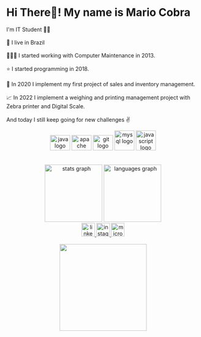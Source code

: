 <h1 align="left">Hi There👋! My name is Mario Cobra</h1>



<p align="left">I'm IT Student 👨‍💻<br><br>🏡 I live in Brazil<br><br>🧑🏽‍🔧 I started working with Computer Maintenance in 2013.<br><br>⭐ I started programming in 2018.<br><br>🌟 In 2020 I implement my first project of sales and inventory management. <br><br>📈 In 2022 I implement a weighing and printing management project with Zebra printer and Digital Scale.<br><br>And today I still keep going for new challenges ✌️</p>

<div align="center">
  <img src="https://cdn.jsdelivr.net/gh/devicons/devicon/icons/java/java-original.svg" height="40" width="52" alt="java logo"  />
  <img src="https://cdn.jsdelivr.net/gh/devicons/devicon/icons/apache/apache-original.svg" height="40" width="52" alt="apache logo"  />
  <img src="https://cdn.jsdelivr.net/gh/devicons/devicon/icons/git/git-original.svg" height="40" width="52" alt="git logo"  />
  <img src="https://cdn.jsdelivr.net/gh/devicons/devicon@latest/icons/mysql/mysql-original-wordmark.svg"  heigth ="40" width="52" alt="mysql logo"/>
  <img src="https://cdn.jsdelivr.net/gh/devicons/devicon@latest/icons/javascript/javascript-original.svg"  heigth ="40" width="52" alt="javascript logo" />
          
          
</div>
<br><br>
<div align="center">
  <img src="https://github-readme-stats.vercel.app/api?hide_title=false&hide_rank=false&show_icons=true&include_all_commits=true&count_private=true&disable_animations=false&theme=vue-dark&locale=en&hide_border=false&username=iChron1C" height="150" alt="stats graph"  />
  <img src="https://github-readme-stats.vercel.app/api/top-langs?locale=en&hide_title=false&layout=compact&card_width=320&langs_count=5&theme=dracula&hide_border=false&username=iChron1C" height="150" alt="languages graph"  />
</div>


<div align="center">
  <a href="https://www.linkedin.com/in/mario-henrique-cobra-64043b239/" target="_blank">
    <img src="https://img.shields.io/static/v1?message=LinkedIn&logo=linkedin&label=&color=0077B5&logoColor=white&labelColor=&style=flat" height="35" alt="linkedin logo"  />
  </a>
  <a href="https://www.instagram.com/mariocobra_/" target="_blank">
    <img src="https://img.shields.io/static/v1?message=Instagram&logo=instagram&label=&color=E4405F&logoColor=white&labelColor=&style=flat" height="35" alt="instagram logo"  />
  </a>
  <a href="mailto:mariohenriquecobra@hotmail.com" target="_blank">
    <img src="https://img.shields.io/static/v1?message=Outlook&logo=microsoft-outlook&label=&color=0078D4&logoColor=white&labelColor=&style=flat" height="35" alt="microsoft-outlook logo"  />
  </a>
</div>

<br>

<div align="center">
  <img height="227" src="https://acegif.com/wp-content/gif/smiling-dog-13.gif"  />
</div>

